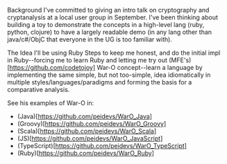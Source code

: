 Background
I've committed to giving an intro talk on cryptography and cryptanalysis at a local user group in September. I've been thinking about building a toy to demonstrate the concepts in a high-level lang (ruby, python, clojure) to have a largely readable demo (in any lang other than java/c#/ObjC that everyone in the UG is too familiar with).

The Idea
I'll be using Ruby Steps to keep me honest, and do the initial impl in Ruby--forcing me to learn Ruby and letting me try out (MFE's)[https://github.com/codetojoy] War-O concept--learn a language by implementing the same simple, but not too-simple, idea idiomatically in multiple styles/languages/paradigms and forming the basis for a comparative analysis.

See his examples of War-O in:
 - (Java)[https://github.com/peidevs/WarO_Java]
 - (Groovy)[https://github.com/peidevs/WarO_Groovy]
 - (Scala)[https://github.com/peidevs/WarO_Scala]
 - (JS)[https://github.com/peidevs/WarO_JavaScript]
 - (TypeScript)[https://github.com/peidevs/WarO_TypeScript]
 - (Ruby)[https://github.com/peidevs/WarO_Ruby]